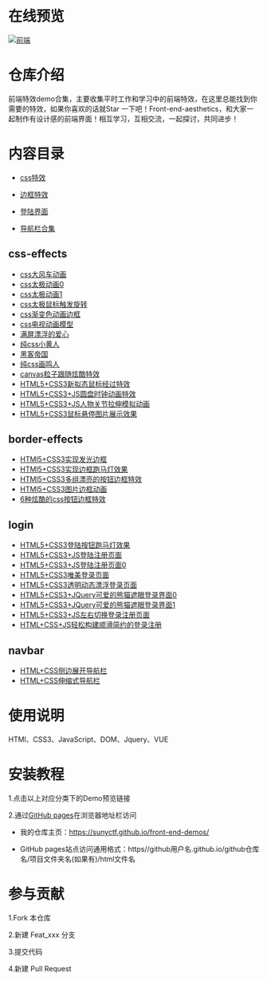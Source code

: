 # 在线预览

[![前端](https://raw.githubusercontent.com/sunyctf/front-end-demos/main/images/6.gif "前端")](https://sunyctf.github.io/front-end-demos/)

# 仓库介绍

前端特效demo合集，主要收集平时工作和学习中的前端特效，在这里总能找到你需要的特效，如果你喜欢的话就Star 一下吧！Front-end-aesthetics，和大家一起制作有设计感的前端界面！相互学习，互相交流，一起探讨，共同进步！

# 内容目录

- [css特效](#css-effects)

- [边框特效](#border-effects)
- [登陆界面](#login)
- [导航栏合集](#navbar)

## css-effects

- [css大风车动画](https://sunyctf.github.io/front-end-demos/css-effects/css动画大风车.html)
- [css太极动画0](https://sunyctf.github.io/front-end-demos/css-effects/css太极动画0.html)
- [css太极动画1](https://sunyctf.github.io/front-end-demos/css-effects/css太极动画1.html)
- [css太极鼠标触发旋转](https://sunyctf.github.io/front-end-demos/css-effects/css太极鼠标触发旋转.html)
- [css渐变色动画边框](https://sunyctf.github.io/front-end-demos/css-effects/css渐变色动画边框.html)
- [css电视动画模型](https://sunyctf.github.io/front-end-demos/css-effects/css电视动画模型.html)
- [满屏漂浮的爱心](https://sunyctf.github.io/front-end-demos/css-effects/满屏漂浮的爱心.html)
- [纯css小黄人](https://sunyctf.github.io/front-end-demos/css-effects/纯css小黄人.html)
- [黑客帝国](https://sunyctf.github.io/front-end-demos/css-effects/黑客帝国.html)
- [纯css画鸣人](https://sunyctf.github.io/front-end-demos/css-effects/纯css画鸣人.html)
- [canvas粒子跟随炫酷特效](https://sunyctf.github.io/front-end-demos/css-effects/canvas粒子跟随炫酷特效.html)
- [HTML5+CSS3新拟态鼠标经过特效](https://sunyctf.github.io/front-end-demos/css-effects/HTML5+CSS3新拟态鼠标经过特效/index.html)
- [HTML5+CSS3+JS圆盘时钟动画特效](https://sunyctf.github.io/front-end-demos/css-effects/HTML5+CSS3+JS圆盘时钟动画特效/index.html)
- [HTML5+CSS3+JS人物关节拉伸模拟动画](https://sunyctf.github.io/front-end-demos/css-effects/HTML5+CSS3+JS人物关节拉伸模拟动画/index.html)
- [HTML5+CSS3鼠标悬停图片展示效果](https://sunyctf.github.io/front-end-demos/css-effects/HTML5+CSS3鼠标悬停图片展示效果/index.html)

## border-effects

- [HTMl5+CSS3实现发光边框](https://sunyctf.github.io/front-end-demos/border-effects/HTMl5+CSS3实现发光边框.html)
- [HTMl5+CSS3实现边框跑马灯效果](https://sunyctf.github.io/front-end-demos/border-effects/HTMl5+CSS3实现边框跑马灯效果.html)
- [HTMl5+CSS3多组漂亮的按钮边框特效](https://sunyctf.github.io/front-end-demos/border-effects/HTMl5+CSS3多组漂亮的按钮边框特效.html)
- [HTMl5+CSS3图片边框动画](https://sunyctf.github.io/front-end-demos/border-effects/HTMl5+CSS3图片边框动画/Demo.html)
- [6种炫酷的css按钮边框特效](https://sunyctf.github.io/front-end-demos/border-effects/6种炫酷的css按钮边框特效/index.html)

## login

- [HTML5+CSS3登陆按钮跑马灯效果](https://sunyctf.github.io/front-end-demos/login/HTML5+CSS3登陆按钮跑马灯效果/index.html)
- [HTML5+CSS3+JS登陆注册页面](https://sunyctf.github.io/front-end-demos/login/HTML5+CSS3+JS登陆注册页面/index.html)
- [HTML5+CSS3+JS登陆注册页面0](https://sunyctf.github.io/front-end-demos/login/HTML5+CSS3+JS登陆注册页面0/signin.html)
- [HTML5+CSS3唯美登录页面](https://sunyctf.github.io/front-end-demos/login/HTML5+CSS3唯美登录页面.html)
- [HTML5+CSS3透明动态漂浮登录页面](https://sunyctf.github.io/front-end-demos/login/HTML5+CSS3透明动态漂浮登录页面/index.html)
- [HTML5+CSS3+JQuery可爱的熊猫遮眼登录界面0](https://sunyctf.github.io/front-end-demos/login/HTML5+CSS3+JQuery可爱的熊猫遮眼登录界面0/index.html)
- [HTML5+CSS3+JQuery可爱的熊猫遮眼登录界面1](https://sunyctf.github.io/front-end-demos/login/HTML5+CSS3+JQuery可爱的熊猫遮眼登录界面1/index.html)
- [HTML5+CSS3+JS左右切换登录注册页面](https://sunyctf.github.io/front-end-demos/login/HTML5+CSS3+JS左右切换登录注册页面/index.html)
- [HTML+CSS+JS轻松构建顺滑简约的登录注册](https://sunyctf.github.io/front-end-demos/login/HTML+CSS+JS轻松构建顺滑简约的登录注册/index.html)

## navbar

- [HTML+CSS侧边展开导航栏](https://sunyctf.github.io/front-end-demos/navbar/sidenav/index.html)
- [HTML+CSS伸缩式导航栏](https://sunyctf.github.io/front-end-demos/navbar/telescopicnav/index.html)

# 使用说明

HTMl、CSS3、JavaScript、DOM、Jquery、VUE

# 安装教程

1.点击以上对应分类下的Demo预览链接

2.通过[GitHub pages](https://pages.github.com/ "去了解GitHub pages")在浏览器地址栏访问

- 我的仓库主页：https://sunyctf.github.io/front-end-demos/

- GitHub pages站点访问通用格式：https//github用户名.github.io/github仓库名/项目文件夹名(如果有)/html文件名

# 参与贡献

1.Fork 本仓库

2.新建 Feat_xxx 分支

3.提交代码

4.新建 Pull Request
